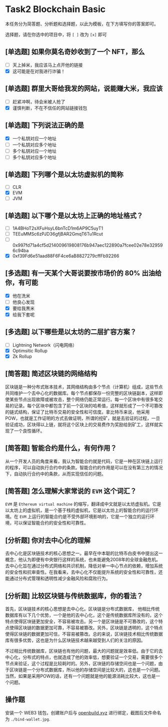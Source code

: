 # Task2 Blockchain Basic

本任务分为简答题、分析题和选择题，以此为模板，在下方填写你的答案即可。

选择题，请在你选中的项目中，将 `[ ]` 改为 `[x]` 即可

## [单选题] 如果你莫名奇妙收到了一个 NFT，那么

- [ ] 天上掉米，我应该马上点开他的链接
- [x] 这可能是在对我进行诈骗！

## [单选题] 群里大哥给我发的网站，说能赚大米，我应该

- [ ] 赶紧冲啊，待会米被人抢了
- [x] 谨慎判断，不在不信任的网站链接钱包

## [单选题] 下列说法正确的是

- [x] 一个私钥对应一个地址
- [ ] 一个私钥对应多个地址
- [ ] 多个私钥对应一个地址
- [ ] 多个私钥对应多个地址

## [单选题] 下列哪个是以太坊虚拟机的简称

- [ ] CLR
- [x] EVM
- [ ] JVM

## [单选题] 以下哪个是以太坊上正确的地址格式？

- [ ] 1A4BHoT2sXFuHsyL6bnTcD1m6AP9C5uyT1
- [ ] TEEuMMSc6zPJD36gfjBAR2GmqT6Tu1Rcut
- [ ] 0x997fd71a4cf5d214009619808176b947aec122890a7fcee02e78e329596c94ba
- [x] 0xf39Fd6e51aad88F6F4ce6aB8827279cffFb92266

## [多选题] 有一天某个大哥说要按市场价的 80% 出油给你，有可能

- [x] 他在洗米
- [ ] 他良心发现
- [x] 要给我黒米
- [x] 给我下套呢

## [多选题] 以下哪些是以太坊的二层扩容方案？

- [ ] Lightning Network（闪电网络）
- [x] Optimsitic Rollup
- [x] Zk Rollup

## [简答题] 简述区块链的网络结构

区块链是一种分布式账本技术，其网络结构由多个节点（计算机）组成，这些节点共同维护一个去中心化的数据库。每个节点都保存一份完整的区块链副本，这样即使某些节点出现故障或被攻击，整个网络仍能正常运行。每一个区块中有很多笔交易的记录。每个区块中都包含了前一个区块的哈希值，这样就形成了一个不可篡改的链式结构，保证了比特币交易的安全性和可信度。拿比特币来说，他采用POW，也就是工作证明的方式去做证明，所谓的挖矿，就是去验证的过程，一旦验证成功，区块得以上链，就将这个区块上的交易费作为奖励给到矿工，这样就实现了一个良性循环。

## [简答题] 智能合约是什么，有何作用？

从一个开发人员的角度来看，我认为智能合约就是代码，它是一种在区块链上运行的程序，可以自动执行合约中的条款。智能合约的作用是可以在没有第三方的情况下，自动执行合约中的条款，从而实现信任的问题。

## [简答题] 怎么理解大家常说的 `EVM` 这个词汇？

`EVM` 是 `Ethereum virtual machine` 的缩写，翻译成中文就是以太坊虚拟机。它是以太坊上的虚拟机，是一个基于栈的虚拟机，它是以太坊上的智能合约的运行环境。在 `EVM` 上运行的智能合约是不受外部环境影响的，它是一个独立的运行环境，可以保证智能合约的安全性和可靠性。

## [分析题] 你对去中心化的理解

去中心化是区块链技术的核心思想之一。最早在中本聪的比特币白皮书中提出这一概念，他认为即便有中央银行这样的系统，也未能避免2008年的全球金融危机。去中心化旨在通过分布式网络和共识机制，降低对单一中心节点的依赖，增加系统的安全性和抗审查性。在我看来，去中心化不仅能提升系统的安全性和可靠性，还能通过分布式管理和透明性减少金融风险和腐败行为。

## [分析题] 比较区块链与传统数据库，你的看法？

首先，区块链技术的核心思想是去中心化。区块链是分布式数据库， 他相比传统数据库有以下几个优势，一个是他的去中心化，这个是传统数据库所没有的，这个特点使得区块链更加安全，不容易被攻击。另一个是区块链是不可篡改的，这个特点使得区块链的数据更加可靠，不容易被篡改。另外，区块链是透明的，这个特点使得区块链的数据更加可信，不容易被篡改。总的来说，区块链技术相比传统数据库有很多优势，这也是为什么区块链技术越来越受到人们的关注的原因。

不过相比传统数据库，区块链也有他的问题，最大的问题就是效率低。由于它的去中心化，分布式的特点，也就造成了他的效率低，想要验证一个交易，需要很多个节点来验证，这个过程是比较耗时的。另外，区块链的存储空间也是一个问题，由于区块链是一个分布式数据库，所以他的存储空间是比较大的，这也是一个问题。当然，如果是采用POW的话，还有一个问题就是他的能源消耗比较大，这也是一个问题。


## 操作题

安装一个 WEB3 钱包，创建账户后与 [openbuild.xyz](https://openbuild.xyz/profile) 进行绑定，截图后文件命名为 `./bind-wallet.jpg`.
